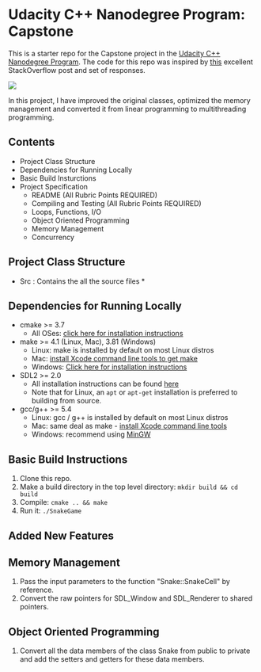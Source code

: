 # Udacity C++ Nanodegree Program: Capstone 

This is a starter repo for the Capstone project in the [Udacity C++ Nanodegree Program](https://www.udacity.com/course/c-plus-plus-nanodegree--nd213). The code for this repo was inspired by [this](https://codereview.stackexchange.com/questions/212296/snake-game-in-c-with-sdl) excellent StackOverflow post and set of responses.

<img src="snake_game.gif"/>

In this project, I have improved the original classes, optimized the memory management and converted it from linear programming to multithreading programming.

## Contents
* Project Class Structure
* Dependencies for Running Locally
* Basic Build Insturctions
* Project Specification
  * README (All Rubric Points REQUIRED)
  * Compiling and Testing (All Rubric Points REQUIRED)
  * Loops, Functions, I/O
  * Object Oriented Programming
  * Memory Management
  * Concurrency

## Project Class Structure
* Src : Contains the all the source files 
  *
## Dependencies for Running Locally
* cmake >= 3.7
  * All OSes: [click here for installation instructions](https://cmake.org/install/)
* make >= 4.1 (Linux, Mac), 3.81 (Windows)
  * Linux: make is installed by default on most Linux distros
  * Mac: [install Xcode command line tools to get make](https://developer.apple.com/xcode/features/)
  * Windows: [Click here for installation instructions](http://gnuwin32.sourceforge.net/packages/make.htm)
* SDL2 >= 2.0
  * All installation instructions can be found [here](https://wiki.libsdl.org/Installation)
  * Note that for Linux, an `apt` or `apt-get` installation is preferred to building from source.
* gcc/g++ >= 5.4
  * Linux: gcc / g++ is installed by default on most Linux distros
  * Mac: same deal as make - [install Xcode command line tools](https://developer.apple.com/xcode/features/)
  * Windows: recommend using [MinGW](http://www.mingw.org/)

## Basic Build Instructions

1. Clone this repo.
2. Make a build directory in the top level directory: `mkdir build && cd build`
3. Compile: `cmake .. && make`
4. Run it: `./SnakeGame`

## Added New Features 

## Memory Management

1. Pass the input parameters to the function "Snake::SnakeCell" by reference.
2. Convert the raw pointers for SDL_Window and SDL_Renderer to shared pointers.

## Object Oriented Programming

1. Convert all the data members of the class Snake from public to private and add the setters and getters for these data members.




